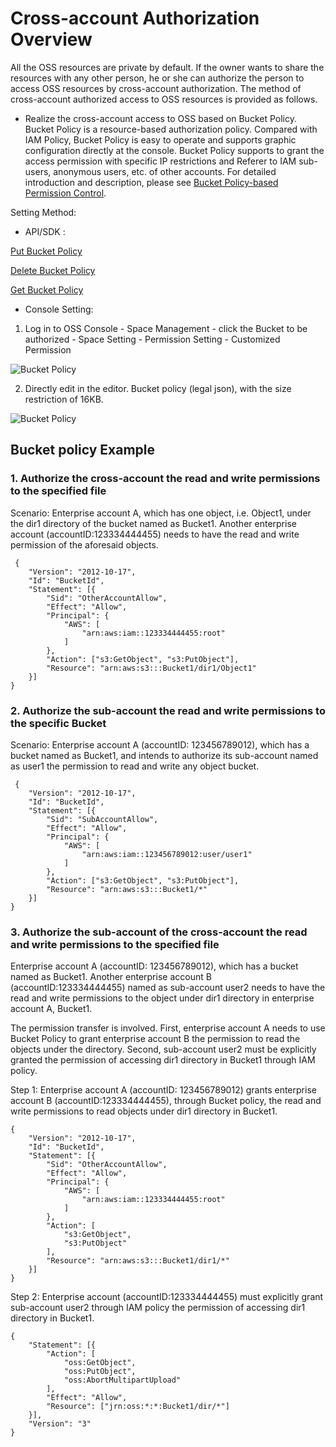 # Cross-account Authorization Overview

All the OSS resources are private by default. If the owner wants to share the resources with any other person, he or she can authorize the person to access OSS resources by cross-account authorization. The method of cross-account authorized access to OSS resources is provided as follows.

- Realize the cross-account access to OSS based on Bucket Policy. Bucket Policy is a resource-based authorization policy. Compared with IAM Policy, Bucket Policy is easy to operate and supports
graphic configuration directly at the console. Bucket Policy supports to grant the access permission with specific IP restrictions and Referer to IAM sub-users, anonymous users, etc. of other accounts.
For detailed introduction and description, please see [Bucket Policy-based Permission Control](../../Operation-Guide/Access-Control/Access-Control-Base-On-Bucket-Policy.md).

Setting Method:

* API/SDK :

[Put Bucket Policy](../../API-Reference-S3-Compatible/Compatibility-API/Operations-On-Bucket/Put-Bucket-Policy-2.md)

[Delete Bucket Policy](../../API-Reference-S3-Compatible/Compatibility-API/Operations-On-Bucket/Delete-Bucket-Policy-2.md)

[Get Bucket Policy](../../API-Reference-S3-Compatible/Compatibility-API/Operations-On-Bucket/Get-Bucket-Policy-2.md)

* Console Setting:

1. Log in to OSS Console - Space Management - click the Bucket to be authorized - Space Setting - Permission Setting - Customized Permission

![Bucket Policy](../../../../../image/Object-Storage-Service/OSS-118.png)

2. Directly edit in the editor.
Bucket policy (legal json), with the size restriction of 16KB.

![Bucket Policy](../../../../../image/Object-Storage-Service/OSS-119.png)

## Bucket policy Example

### 1. Authorize the cross-account the read and write permissions to the specified file

Scenario: Enterprise account A, which has one object, i.e. Object1, under the dir1 directory of the bucket named as Bucket1. Another enterprise account (accountID:123334444455) needs to have the read and write permission of the aforesaid objects.

```
 {
	"Version": "2012-10-17",
	"Id": "BucketId",
	"Statement": [{
		"Sid": "OtherAccountAllow",
		"Effect": "Allow",
		"Principal": {
			"AWS": [
				"arn:aws:iam::123334444455:root"
			]
		},
		"Action": ["s3:GetObject", "s3:PutObject"],
		"Resource": "arn:aws:s3:::Bucket1/dir1/Object1"
	}]
}
```
### 2. Authorize the sub-account the read and write permissions to the specific Bucket

Scenario: Enterprise account A (accountID: 123456789012), which has a bucket named as Bucket1, and intends to authorize its sub-account named as user1 the permission to read and write any object bucket.

```
 {
	"Version": "2012-10-17",
	"Id": "BucketId",
	"Statement": [{
		"Sid": "SubAccountAllow",
		"Effect": "Allow",
		"Principal": {
			"AWS": [
				"arn:aws:iam::123456789012:user/user1"
			]
		},
		"Action": ["s3:GetObject", "s3:PutObject"],
		"Resource": "arn:aws:s3:::Bucket1/*"
	}]
}
```
### 3. Authorize the sub-account of the cross-account the read and write permissions to the specified file


Enterprise account A (accountID: 123456789012), which has a bucket named as Bucket1. Another enterprise account B (accountID:123334444455) named as sub-account user2 needs to have the read and write permissions to the object under dir1 directory in enterprise account A, Bucket1.

The permission transfer is involved. First, enterprise account A needs to use Bucket Policy to grant enterprise account B the permission to read the objects under the directory. Second, sub-account user2 must be explicitly granted the permission of accessing dir1 directory in Bucket1 through IAM policy.

Step 1: Enterprise account A (accountID: 123456789012) grants enterprise account B (accountID:123334444455), through Bucket policy, the read and write permissions to read objects under dir1 directory in Bucket1.

```
{
	"Version": "2012-10-17",
	"Id": "BucketId",
	"Statement": [{
		"Sid": "OtherAccountAllow",
		"Effect": "Allow",
		"Principal": {
			"AWS": [
				"arn:aws:iam::123334444455:root"
			]
		},
		"Action": [
			"s3:GetObject",
			"s3:PutObject"
		],
		"Resource": "arn:aws:s3:::Bucket1/dir1/*"
	}]
}
```

Step 2: Enterprise account (accountID:123334444455) must explicitly grant sub-account user2 through IAM policy the permission of accessing dir1 directory in Bucket1.

```
{
	"Statement": [{
		"Action": [
			"oss:GetObject",
			"oss:PutObject",
			"oss:AbortMultipartUpload"
		],
		"Effect": "Allow",
		"Resource": ["jrn:oss:*:*:Bucket1/dir/*"]
	}],
	"Version": "3"
}

```


